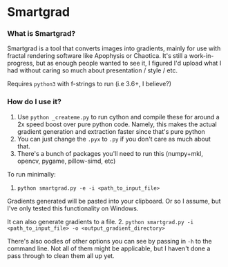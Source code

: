 # Smartgrad

### What is Smartgrad?

Smartgrad is a tool that converts images into gradients, mainly for use with fractal rendering software like Apophysis or Chaotica. It's still a work-in-progress, but as enough people wanted to see it, I figured I'd upload what I had without caring so much about presentation / style / etc.

Requires `python3` with f-strings to run (i.e 3.6+, I believe?)

### How do I use it?

1. Use `python _createme.py` to run cython and compile these for around a 2x speed boost over pure python code. Namely, this makes the actual gradient generation and extraction faster since that's pure python
2. You can just change the `.pyx` to `.py` if you don't care as much about that.
3. There's a bunch of packages you'll need to run this (numpy+mkl, opencv, pygame, pillow-simd, etc)

To run minimally:
1. `python smartgrad.py -e -i <path_to_input_file>`

Gradients generated will be pasted into your clipboard. Or so I assume, but I've only tested this functionality on Windows.

It can also generate gradients to a file.
2. `python smartgrad.py -i <path_to_input_file> -o <output_gradient_directory>`

There's also oodles of other options you can see by passing in `-h` to the command line.  Not all of them might be applicable, but I haven't done a pass through to clean them all up yet.
